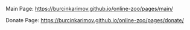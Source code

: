 Main Page: https://burcinkarimov.github.io/online-zoo/pages/main/

Donate Page: https://burcinkarimov.github.io/online-zoo/pages/donate/
